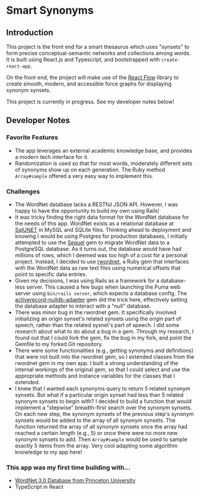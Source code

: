 # Smart Synonyms

## Introduction

This project is the front end for a smart thesaurus which uses "synsets" to form precise conceptual-semantic networks and collections among words. It is built using React.js and Typescript, and bootstrapped with `create-react-app`.

On the front end, the project will make use of the [React Flow](https://reactflow.dev/) library to create smooth, modern, and accessible force graphs for displaying synonym synsets.

This project is currently in progress. See my developer notes below!

## Developer Notes

### Favorite Features

- The app leverages an external academic knowledge base, and provides a modern tech interface for it.
- Randomization is used so that for most words, moderately different sets of synonyms show up on each generation. The Ruby method `Array#sample` offered a very easy way to implement this.

### Challenges

- The WordNet database lacks a RESTful JSON API. However, I was happy to have the opportunity to build my own using Rails!
- It was tricky finding the right data format for the WordNet database for the needs of this app. WordNet exists as a relational database at [SqlUNET](http://sqlunet.sourceforge.net/) in MySQL and SQLite files. Thinking ahead to deployment and knowing I would be using Postgres for production databases, I initially attempted to use the [Sequel](https://github.com/jeremyevans/sequel) gem to migrate WordNet data to a PostgreSQL database. As it turns out, the database would have had millions of rows, which I deemed was too high of a cost for a personal project. Instead, I decided to use [rwordnet](https://github.com/doches/rwordnet), a Ruby gem that interfaces with the WordNet data as raw text files using numerical offsets that point to specific data entries.
- Given my decisions, I was using Rails as a framework for a database-less server. This caused a few bugs when launching the Puma web server using `bin/rails server`, which expects a database config. The [activerecord-nulldb-adapter](https://github.com/nulldb/nulldb) gem did the trick here, effectively setting the database adapter to interact with a "null" database.
- There was minor bug in the rwordnet gem. It specifically involved initializing an origin synset's related synsets using the origin part of speech, rather than the related sysnet's part of speech. I did some research about what to do about a bug in a gem. Through my research, I found out that I could fork the gem, fix the bug in my fork, and point the Gemfile to my forked Git repository.
- There were some functionalities (e.g., getting synonyms and definitions) that were not built into the rwordnet gem, so I extended classes from the rwordnet gem in my own app. I built a strong understanding of the internal workings of the original gem, so that I could select and use the appropriate methods and instance variables for the classes that I extended.
- I knew that I wanted each synonyms query to return 5 related synonym synsets. But what if a particular origin synset had less than 5 related synonym synsets to begin with? I decided to build a function that would implement a "stepwise" breadth-first search over the synonym synsets. On each new step, the synonym synsets of the previous step's synonym synsets would be added to the array of all synonym synsets. The function returned the array of all synonym synsets once the array had reached a certain length (e.g., 5) or once there were no more new synonym synsets to add. Then `Array#sample` would be used to sample exactly 5 items from the array. Very cool adapting some algorithm knowledge to my app here!

### This app was my first time building with...

- [WordNet 3.0 Database from Princeton University](https://wordnet.princeton.edu/)
- TypeScript in React
